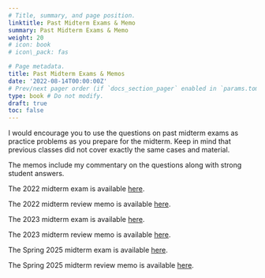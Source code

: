 ```yaml
---
# Title, summary, and page position.
linktitle: Past Midterm Exams & Memo
summary: Past Midterm Exams & Memo
weight: 20
# icon: book
# icon\_pack: fas

# Page metadata.
title: Past Midterm Exams & Memos
date: '2022-08-14T00:00:00Z'
# Prev/next pager order (if `docs_section_pager` enabled in `params.toml`)
type: book # Do not modify.
draft: true
toc: false
---
```


I would encourage you to use the questions on past midterm exams as practice problems as you prepare for the midterm. Keep in mind that previous classes did not cover exactly the same cases and material.

The memos include my commentary on the questions along with strong student answers.

The 2022 midterm exam is available [here](/../../torts2025-material/past-exam/midterm2022.pdf).

The 2022 midterm review memo is available [here](/../../torts2025-material/past-exam/midterm-memo2022.pdf). 

The 2023 midterm exam is available [here](/../../torts2025-material/past-exam/midterm2023.pdf).

The 2023 midterm review memo is available [here](/../../torts2025-material/past-exam/midterm-memo2023.pdf). 

The Spring 2025 midterm exam is available [here](/../../torts2025-material/past-exam/midterm2025.pdf).

The Spring 2025 midterm review memo is available [here](/../../torts2025-material/past-exam/midterm-memo2025.pdf).


